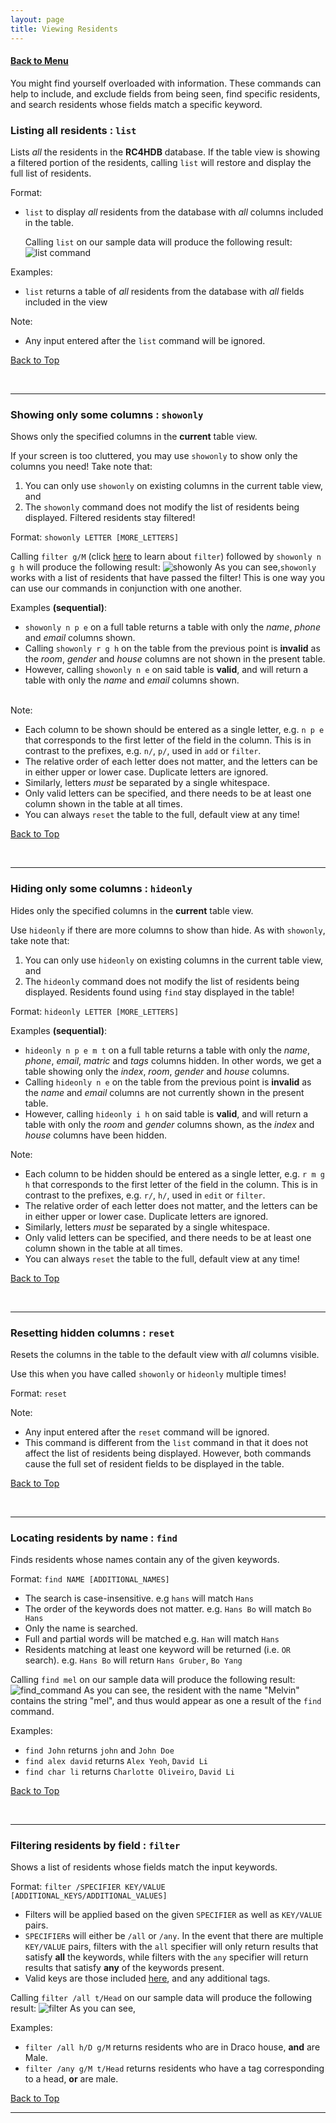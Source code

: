 ```yaml
---
layout: page
title: Viewing Residents
---
```


#### [Back to Menu](../UserGuide.md)

You might find yourself overloaded with information. These commands can help to include, and exclude
fields from being seen, find specific residents, and search residents whose fields match a specific keyword.

### Listing all residents : `list`

Lists *all* the residents in the **RC4HDB** database. If the table view is showing a filtered portion of the residents,
calling `list` will restore and display the full list of residents.

[comment]: <> (Additionally, you can specify fields &#40;represented as columns&#41; to be **included** or **excluded** as well!)

[comment]: <> (This can be done using `list /i` or `list /e`.)

Format:

- `list` to display *all* residents from the database with *all* columns included in the table.

   Calling `list` on our sample data will produce the following result:
   ![list command](../images/ug-photos/list_command.png)


[comment]: <> (- `list /i LETTER [MORE_LETTERS]` to display *all* residents in **RC4HDB** while **including** only the fields)

[comment]: <> (   corresponding to the specified letters)


[comment]: <> (- `list /e LETTER [MORE_LETTERS]` to display *all* residents in **RC4HDB** while **excluding** only the fields)

[comment]: <> (   corresponding to the specified letters)

[comment]: <> (  Calling `list /i n p e` or `list /e i r g h m t` would both produce the following result:)

[comment]: <> (![list command]&#40;../images/ug-photos/list_i_list_e_command.png&#41;)

Examples:

- `list` returns a table of *all* residents from the database with *all* fields included in the view

[comment]: <> (- `list /i n p e` returns a table with only the *name*, *phone* and *email* fields included in the view)

[comment]: <> (- `list /e r g h` returns a table with all fields except *room*, *gender* and *house* included in the view)

Note:

- Any input entered after the `list` command will be ignored.

[comment]: <> (- Each field to be included or excluded from the table should be entered as a *single letter*, that is, )

[comment]: <> (  the first letter of the corresponding field name.)

[comment]: <> (- The relative order of each letter *does not matter*, and the letters can be in either upper or lower case. )

[comment]: <> (  Duplicate letters are ignored.)

[comment]: <> (- Only letters corresponding to the first letter of a valid field in the table can be specified, )

[comment]: <> (  *any other letter will be considered invalid*.)

[comment]: <> (- Letters *must* be separated by a single whitespace. )

[comment]: <> (- There needs to be at least one field &#40;and hence column&#41; included in the table view at all times.)

[comment]: <> (<div markdown="span" class="alert alert-primary">:bulb: **Tip:**)

[comment]: <> (*&#40;For advanced users!&#41;* The `list` command, as well as the `list /i` and `list /e` extensions, are )

[comment]: <> ([*idempotent*]&#40;glossary.md#idempotent&#41; and [*state-independent*]&#40;glossary.md#state-independent&#41;. This means that)

[comment]: <> (using the `list` command with a set of *&#40;optional&#41;* letters will return the same result regardless of what the current )

[comment]: <> (table looks like. Calling the same command again will not change the table view any further.)

[comment]: <> (</div>)



[Back to Top](#back-to-menu)

<br>

---

### Showing only some columns : `showonly`

Shows only the specified columns in the **current** table view.

If your screen is too cluttered, you may use `showonly` to show only the columns you need! 
Take note that:

1. You can only use `showonly` on existing columns in the current table view, and
2. The `showonly` command does not modify the list of residents being displayed. Filtered residents stay filtered!

Format: `showonly LETTER [MORE_LETTERS]`

Calling `filter g/M` (click [here](#filtering-residents-by-field--filter) to learn about `filter`) followed by `showonly n g h` will produce the following result:
![showonly](../images/ug-photos/showonly_command.png)
As you can see,`showonly` works with a list of residents that have passed the filter! This is one way you can use our commands in conjunction with one another.

Examples **(sequential)**:

- `showonly n p e` on a full table returns a table with only the *name*, *phone* and *email* columns shown.
- Calling `showonly r g h` on the table from the previous point is **invalid** as the *room*, *gender* and 
  *house* columns are not shown in the present table.
- However, calling `showonly n e` on said table is **valid**, and will return a table with only the *name* and 
  *email* columns shown.

<br>
Note:

- Each column to be shown should be entered as a single letter, e.g. `n p e` that corresponds to the first 
  letter of the field in the column. This is in contrast to the prefixes, e.g. `n/`, `p/`, used in `add` or `filter`.
- The relative order of each letter does not matter, and the letters can be in either upper or lower case. 
  Duplicate letters are ignored.
- Similarly, letters *must* be separated by a single whitespace.
- Only valid letters can be specified, and there needs to be at least one column shown in the table at all times.
- You can always `reset` the table to the full, default view at any time!

[comment]: <> (<div markdown="span" class="alert alert-primary">:bulb: **Tip:**)

[comment]: <> (*&#40;For advanced users!&#41;* Notice that `showonly`, unlike `list /i`, is dependent on the state of the current table.)

[comment]: <> (Hence, some calls to `showonly` may be invalid if the specified columns are not present in the current table view.)

[comment]: <> (</div>)

[Back to Top](#back-to-menu)

<br>

---

### Hiding only some columns : `hideonly`

Hides only the specified columns in the **current** table view.

Use `hideonly` if there are more columns to show than hide. 
As with `showonly`, take note that:

1. You can only use `hideonly` on existing columns in the current table view, and
2. The `hideonly` command does not modify the list of residents being displayed. Residents found using `find` stay 
   displayed in the table!

Format: `hideonly LETTER [MORE_LETTERS]`

Examples **(sequential)**:

- `hideonly n p e m t` on a full table returns a table with only the *name*, *phone*, *email*, *matric* and *tags* 
  columns hidden. In other words, we get a table showing only the *index*, *room*, *gender* and *house* columns.
- Calling `hideonly n e` on the table from the previous point is **invalid** as the *name* and *email* columns are not 
  currently shown in the present table.
- However, calling `hideonly i h` on said table is **valid**, and will return a table with only the *room* and *gender*
  columns shown, as the *index* and *house* columns have been hidden.

Note:

- Each column to be hidden should be entered as a single letter, e.g. `r m g h` that corresponds to the first
  letter of the field in the column. This is in contrast to the prefixes, e.g. `r/`, `h/`, used in `edit` or `filter`.
- The relative order of each letter does not matter, and the letters can be in either upper or lower case. 
  Duplicate letters are ignored.
- Similarly, letters *must* be separated by a single whitespace.
- Only valid letters can be specified, and there needs to be at least one column shown in the table at all times.
- You can always `reset` the table to the full, default view at any time!

[comment]: <> (<div markdown="span" class="alert alert-primary">:bulb: **Tip:**)

[comment]: <> (*&#40;For advanced users!&#41;* Notice that `hideonly`, unlike `list /i`, is dependent on the state of the current table. )

[comment]: <> (Hence, some calls to `hideonly` may be invalid if the specified columns are not present in the current table view.)

[comment]: <> (</div>)

[Back to Top](#back-to-menu)

<br>

---

### Resetting hidden columns : `reset`

Resets the columns in the table to the default view with *all* columns visible.

Use this when you have called `showonly` or `hideonly` multiple times!

Format: `reset`

Note:
- Any input entered after the `reset` command will be ignored.
- This command is different from the `list` command in that it does not affect the list of residents being displayed.
However, both commands cause the full set of resident fields to be displayed in the table.

[Back to Top](#back-to-menu)

<br>

---

### Locating residents by name : `find`

Finds residents whose names contain any of the given keywords.

Format: `find NAME [ADDITIONAL_NAMES]`

* The search is case-insensitive. e.g `hans` will match `Hans`
* The order of the keywords does not matter. e.g. `Hans Bo` will match `Bo Hans`
* Only the name is searched.
* Full and partial words will be matched e.g. `Han` will match `Hans`
* Residents matching at least one keyword will be returned (i.e. `OR` search).
  e.g. `Hans Bo` will return `Hans Gruber`, `Bo Yang`

Calling `find mel` on our sample data will produce the following result:
![find_command](../images/ug-photos/find_command.png)
As you can see, the resident with the name "Melvin" contains the string "mel", and thus would appear as one a result of the `find` command.

Examples:
* `find John` returns `john` and `John Doe`
* `find alex david` returns `Alex Yeoh`, `David Li`
* `find char li` returns `Charlotte Oliveiro`, `David Li`<br>
  <!--- ![result for 'find alex david'](images/findAlexDavidResult.png) --->

[Back to Top](#back-to-menu)

<br>

---

### Filtering residents by field : `filter`

Shows a list of residents whose fields match the input keywords.

Format: `filter /SPECIFIER KEY/VALUE [ADDITIONAL_KEYS/ADDITIONAL_VALUES]`
* Filters will be applied based on the given `SPECIFIER` as well as `KEY/VALUE` pairs.
* `SPECIFIER`s will either be `/all` or `/any`. In the event that there are multiple `KEY/VALUE` pairs, 
  filters with the `all` specifier will only return results that satisfy **all** the keywords, while filters with the
  `any` specifier will return results that satisfy **any** of the keywords present.
* Valid keys are those included [here](./modifying-residents.md#format-for-resident-fields), and any additional tags.

Calling `filter /all t/Head` on our sample data will produce the following result:
![filter](../images/ug-photos/filter_command_2.png)
As you can see, 

Examples:
* `filter /all h/D g/M` returns residents who are in Draco house, **and** are Male.
* `filter /any g/M t/Head` returns residents who have a tag corresponding to a head, **or** are male.

[Back to Top](#back-to-menu)

---
